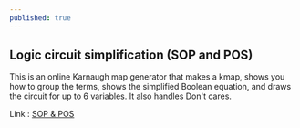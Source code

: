 ```yaml
---
published: true
---
```

## Logic circuit simplification (SOP and POS)

This is an online Karnaugh map generator that makes a kmap, shows you how to group the terms,
shows the simplified Boolean equation, and draws the circuit for up to 6 variables.
It also handles Don't cares.

Link : 
[SOP & POS](https://sir-pouya.tk/Logic-circuit-simplification/)